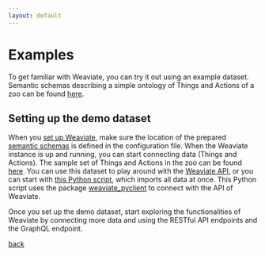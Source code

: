 ```yaml
---
layout: default
---
```


# Examples

To get familiar with Weaviate, you can try it out using an example dataset. Semantic schemas describing a simple ontology of Things and Actions of a zoo can be found [here](https://github.com/creativesoftwarefdn/weaviate-demo-zoo). 

## Setting up the demo dataset

When you [set up Weaviate](/weaviate/setting-up-weaviate/), make sure the location of the prepared [semantic schemas](https://github.com/creativesoftwarefdn/weaviate-demo-zoo) is defined in the configuration file. When the Weaviate instance is up and running, you can start connecting data (Things and Actions). The sample set of Things and Actions in the zoo can be found [here](#). You can use this dataset to play around with the [Weaviate API](/weaviate/using-weaviate/use-the-weaviate-restful-api), or you can start with [this Python script](#), which imports all data at once. This Python script uses the package [weaviate_pyclient](https://github.com/laura-ham/weaviate_pyclient) to connect with the API of Weaviate.

Once you set up the demo dataset, start exploring the functionalities of Weaviate by connecting more data and using the RESTful API endpoints and the GraphQL endpoint.

[back](../)

